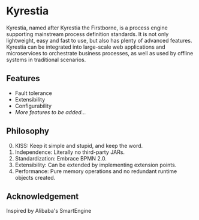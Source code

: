 # Kyrestia

Kyrestia, named after Kyrestia the Firstborne, is a process engine supporting mainstream process definition standards. It is not only lightweight, easy and fast to use, but also has plenty of advanced features.
Kyrestia can be integrated into large-scale web applications and microservices to orchestrate business processes, as well as used by offline systems in traditional scenarios.

## Features
- Fault tolerance
- Extensibility
- Configurability
- *More features to be added...*

## Philosophy

0. KISS: Keep it simple and stupid, and keep the word.
1. Independence: Literally no third-party JARs.
2. Standardization: Embrace BPMN 2.0.
3. Extensibility: Can be extended by implementing extension points.
4. Performance: Pure memory operations and no redundant runtime objects created.

## Acknowledgement

Inspired by Alibaba's SmartEngine
